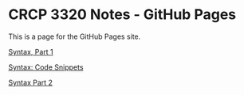 # CRCP 3320 Notes - GitHub Pages

This is a page for the GitHub Pages site. 

[Syntax, Part 1](./syntax_exploration.md)

[Syntax: Code Snippets](./syntax_exploration.md#code-snippets)

[Syntax Part 2](./syntax_exploration2.md)